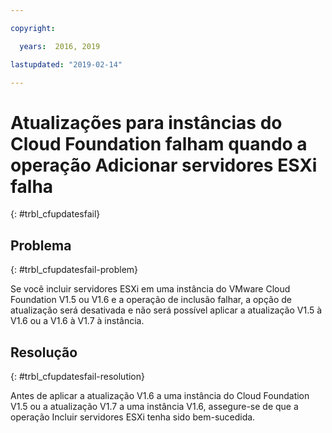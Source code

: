 ```yaml
---

copyright:

  years:  2016, 2019

lastupdated: "2019-02-14"

---
```


# Atualizações para instâncias do Cloud Foundation falham quando a operação Adicionar servidores ESXi falha
{: #trbl_cfupdatesfail}

## Problema
{: #trbl_cfupdatesfail-problem}

Se você incluir servidores ESXi em uma instância do VMware Cloud Foundation V1.5 ou V1.6 e a operação de inclusão falhar, a opção de atualização será desativada e não será possível aplicar a atualização V1.5 à V1.6 ou a V1.6 à V1.7 à instância.

## Resolução
{: #trbl_cfupdatesfail-resolution}

Antes de aplicar a atualização V1.6 a uma instância do Cloud Foundation V1.5 ou a atualização V1.7 a uma instância V1.6, assegure-se de que a operação
Incluir servidores ESXi tenha sido bem-sucedida.
